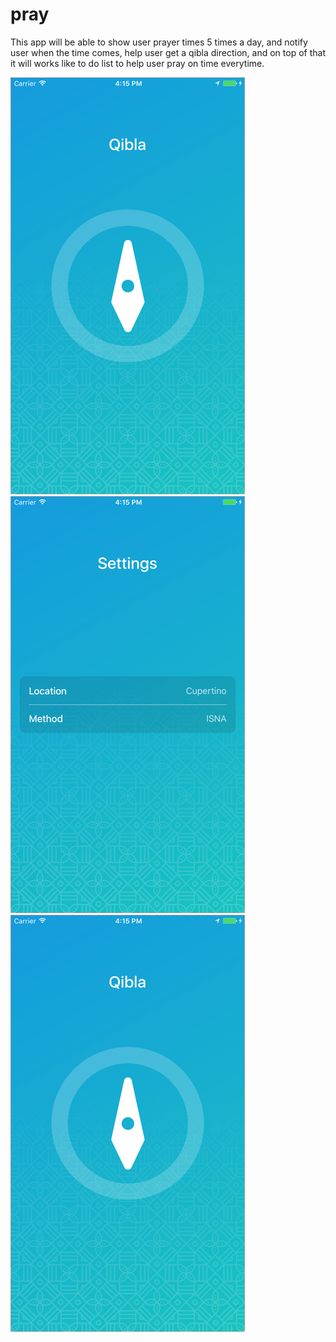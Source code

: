 # pray

This app will be able to show user prayer times 5 times a day, and notify user when the time comes, help user get a qibla direction, and on top of that it will works like to do list to help user pray on time everytime.

![Screenshot](/Screenshot/Image0.PNG)
![Screenshot](/Screenshot/Image1.PNG)
![Screenshot](/Screenshot/Image2.PNG)
